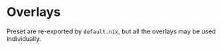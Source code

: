 # Overlays

Preset are re-exported by `default.nix`, but all the overlays may be used
individually.
